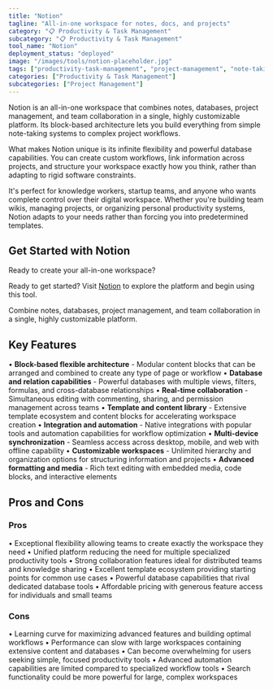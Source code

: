 ```yaml
---
title: "Notion"
tagline: "All-in-one workspace for notes, docs, and projects"
category: "📋 Productivity & Task Management"
subcategory: "📋 Productivity & Task Management"
tool_name: "Notion"
deployment_status: "deployed"
image: "/images/tools/notion-placeholder.jpg"
tags: ["productivity-task-management", "project-management", "note-taking", "database-management", "team-collaboration"]
categories: ["Productivity & Task Management"]
subcategories: ["Project Management"]
---
```

Notion is an all-in-one workspace that combines notes, databases, project management, and team collaboration in a single, highly customizable platform. Its block-based architecture lets you build everything from simple note-taking systems to complex project workflows.

What makes Notion unique is its infinite flexibility and powerful database capabilities. You can create custom workflows, link information across projects, and structure your workspace exactly how you think, rather than adapting to rigid software constraints.

It's perfect for knowledge workers, startup teams, and anyone who wants complete control over their digital workspace. Whether you're building team wikis, managing projects, or organizing personal productivity systems, Notion adapts to your needs rather than forcing you into predetermined templates.

## Get Started with Notion

Ready to create your all-in-one workspace? 

Ready to get started? Visit [Notion](https://www.notion.so) to explore the platform and begin using this tool.

Combine notes, databases, project management, and team collaboration in a single, highly customizable platform.

## Key Features

• **Block-based flexible architecture** - Modular content blocks that can be arranged and combined to create any type of page or workflow
• **Database and relation capabilities** - Powerful databases with multiple views, filters, formulas, and cross-database relationships
• **Real-time collaboration** - Simultaneous editing with commenting, sharing, and permission management across teams
• **Template and content library** - Extensive template ecosystem and content blocks for accelerating workspace creation
• **Integration and automation** - Native integrations with popular tools and automation capabilities for workflow optimization
• **Multi-device synchronization** - Seamless access across desktop, mobile, and web with offline capability
• **Customizable workspaces** - Unlimited hierarchy and organization options for structuring information and projects
• **Advanced formatting and media** - Rich text editing with embedded media, code blocks, and interactive elements

## Pros and Cons

### Pros
• Exceptional flexibility allowing teams to create exactly the workspace they need
• Unified platform reducing the need for multiple specialized productivity tools
• Strong collaboration features ideal for distributed teams and knowledge sharing
• Excellent template ecosystem providing starting points for common use cases
• Powerful database capabilities that rival dedicated database tools
• Affordable pricing with generous feature access for individuals and small teams

### Cons
• Learning curve for maximizing advanced features and building optimal workflows
• Performance can slow with large workspaces containing extensive content and databases
• Can become overwhelming for users seeking simple, focused productivity tools
• Advanced automation capabilities are limited compared to specialized workflow tools
• Search functionality could be more powerful for large, complex workspaces